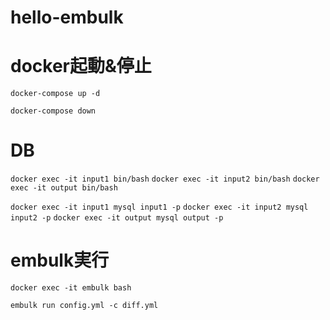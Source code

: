 # hello-embulk

# docker起動&停止

`docker-compose up -d`

`docker-compose down`

# DB

`docker exec -it input1 bin/bash`
`docker exec -it input2 bin/bash`
`docker exec -it output bin/bash`

`docker exec -it input1 mysql input1 -p`
`docker exec -it input2 mysql input2 -p`
`docker exec -it output mysql output -p`

# embulk実行

`docker exec -it embulk bash`

`embulk run config.yml -c diff.yml`

